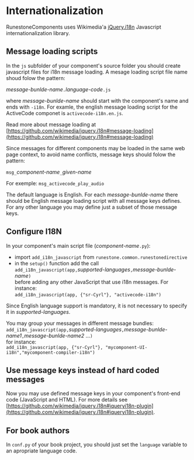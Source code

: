Internationalization
====================

RunestoneComponents uses Wikimedia'a [jQuery.i18n](https://github.com/wikimedia/jquery.i18n) Javascript internationalization library.

Message loading scripts
-----------------------

In the `js` subfolder of your component's source folder you should create javascript files for i18n message loading. A mesage loading script file name shoud folow the pattern:

_message-bunlde-name_`.`_language-code_`.js`

where _message-bunlde-name_ should start with the component's name and ends with `-i18n`. For examle, the english message loading script for the ActiveCode componet is `activecode-i18n.en.js`.
 
Read more about message loading at [https://github.com/wikimedia/jquery.i18n#message-loading](https://github.com/wikimedia/jquery.i18n#message-loading)

Since messages for different components may be loaded in the same web page context, to avoid name conflicts, message keys should folow the pattern:

`msg_`_component-name_`_`_given-name_

For exemple: `msg_activecode_play_audio`

The default language is English. For each _message-bunlde-name_ there should be English message loading script with all message keys defines. For any other language you may define just a subset of those message keys.

Configure I18N
--------------

In your component's main script file (_component-name_`.py`):
- import `add_i18n_javascript` from `runestone.common.runestonedirective` 
- in the `setup()` function add the call  
`add_i18n_javascript(app,`_supported-languages_`,`_message-bunlde-name_`)`  
before adding any other JavaScript that use i18n messages. For instance:  
`add_i18n_javascript(app, {"sr-Cyrl"}, "activecode-i18n")`

Since English language support is mandatory, it is not necessary to specify it in _supported-languages_.

You may group your messages in different message bundles:  
`add_i18n_javascript(app,`_supported-languages_`,`_message-bunlde-name1_`,`_message-bunlde-name2_ ...`)`  
for instance:  
`add_i18n_javascript(app, {"sr-Cyrl"}, "mycomponent-UI-i18n","mycomponent-compiler-i18n")`

Use message keys instead of hard coded messages
-----------------------------------------------

Now you may use defined message keys in your component's front-end code (JavaScript and HTML). For more details see [https://github.com/wikimedia/jquery.i18n#jqueryi18n-plugin](https://github.com/wikimedia/jquery.i18n#jqueryi18n-plugin).



For book authors
----------------

In `conf.py` of your book project, you should just set the `language` variable to an apropriate language code. 
